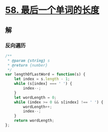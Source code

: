 # [58. 最后一个单词的长度](https://leetcode.cn/problems/length-of-last-word/)

## 解

### 反向遍历

```js
/**
 * @param {string} s
 * @return {number}
 */
var lengthOfLastWord = function(s) {
    let index = s.length - 1;
    while (s[index] === ' ') {
        index--;
    }
    let wordLength = 0;
    while (index >= 0 && s[index] !== ' ') {
        wordLength++;
        index--;
    }
    return wordLength;
};
```

